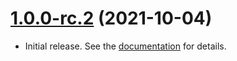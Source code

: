 # [1.0.0-rc.2](https://github.com/uptrace/bunrouter/compare/v1.0.0-rc.1...v1.0.0-rc.2) (2021-10-04)

- Initial release. See the [documentation](https://bunrouter.uptrace.dev/) for details.
